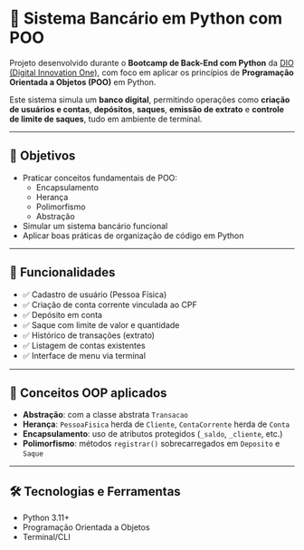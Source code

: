 # 🏦 Sistema Bancário em Python com POO

Projeto desenvolvido durante o **Bootcamp de Back-End com Python** da [DIO (Digital Innovation One)](https://www.dio.me/), com foco em aplicar os princípios de **Programação Orientada a Objetos (POO)** em Python.

Este sistema simula um **banco digital**, permitindo operações como **criação de usuários e contas**, **depósitos**, **saques**, **emissão de extrato** e **controle de limite de saques**, tudo em ambiente de terminal.

---

## 📌 Objetivos

- Praticar conceitos fundamentais de POO:
  - Encapsulamento
  - Herança
  - Polimorfismo
  - Abstração
- Simular um sistema bancário funcional
- Aplicar boas práticas de organização de código em Python

---

## 🚀 Funcionalidades

- ✅ Cadastro de usuário (Pessoa Física)
- ✅ Criação de conta corrente vinculada ao CPF
- ✅ Depósito em conta
- ✅ Saque com limite de valor e quantidade
- ✅ Histórico de transações (extrato)
- ✅ Listagem de contas existentes
- ✅ Interface de menu via terminal

---

## 🧠 Conceitos OOP aplicados

- **Abstração**: com a classe abstrata `Transacao`
- **Herança**: `PessoaFisica` herda de `Cliente`, `ContaCorrente` herda de `Conta`
- **Encapsulamento**: uso de atributos protegidos (`_saldo`, `_cliente`, etc.)
- **Polimorfismo**: métodos `registrar()` sobrecarregados em `Deposito` e `Saque`

---

## 🛠️ Tecnologias e Ferramentas

- Python 3.11+
- Programação Orientada a Objetos
- Terminal/CLI
